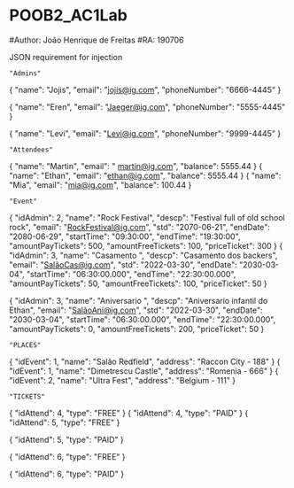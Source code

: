 # POOB2_AC1Lab
#Author:  João Henrique de Freitas 
#RA: 190706 

JSON requirement for injection <POST>
    
    "Admins"

{ 
    "name": "Jojis",
    "email": "jojis@ig.com", 
    "phoneNumber": "6666-4445"
}

{ 
    "name": "Eren",
    "email": "Jaeger@ig.com", 
    "phoneNumber": "5555-4445"
}

{ 
    "name": "Levi",
    "email": "Levi@ig.com", 
    "phoneNumber": "9999-4445"
}

    "Attendees"

{ 
    "name": "Martin",
    "email": " martin@ig.com", 
    "balance": 5555.44
}
{ 
    "name": "Ethan",
    "email": "ethan@ig.com", 
    "balance": 5555.44
}
{ 
    "name": "Mia",
    "email": "mia@ig.com", 
    "balance": 100.44
}

    "Event"

{ 
    "idAdmin": 2,
    "name": "Rock Festival",
    "descp": "Festival full of old school rock",
    "email": "RockFestival@ig.com",
    "std": "2070-06-21",
    "endDate": "2080-06-29",
    "startTime": "09:30:00",
    "endTime":  "19:30:00",
    "amountPayTickets": 500,
    "amountFreeTickets": 100,
    "priceTicket": 300
}
{
    "idAdmin": 3,
    "name": "Casamento ",
    "descp": "Casamento dos backers",
    "email": "SalãoCas@ig.com",
    "std": "2022-03-30",
    "endDate": "2030-03-04",
    "startTime": "06:30:00.000",
    "endTime":  "22:30:00.000",
    "amountPayTickets": 50,
    "amountFreeTickets": 100,
    "priceTicket": 50
}

{
    "idAdmin": 3,
    "name": "Aniversario ",
    "descp": "Aniversario infantil do Ethan",
    "email": "SalãoAni@ig.com",
    "std": "2022-03-30",
    "endDate": "2030-03-04",
    "startTime": "06:30:00.000",
    "endTime":  "22:30:00.000",
    "amountPayTickets": 0,
    "amountFreeTickets": 200,
    "priceTicket": 50
}

    "PLACES"

{
    "idEvent": 1,
    "name": "Salão Redfield",
    "address": "Raccon City - 188"
}
{
    "idEvent": 1,
    "name": "Dimetrescu Castle",
    "address": "Romenia - 666"
}
{
    "idEvent": 2,
    "name": "Ultra Fest",
    "address": "Belgium - 111" 
}

    "TICKETS"
{
    "idAttend": 4,
    "type": "FREE"
}
{
    "idAttend": 4,
    "type": "PAID"
}
{
    "idAttend": 5,
    "type": "FREE"
}
    
{
    "idAttend": 5,
    "type": "PAID"
}
    
{
    "idAttend": 6,
    "type": "FREE"
}
    
{
    "idAttend": 6,
    "type": "PAID"
}

